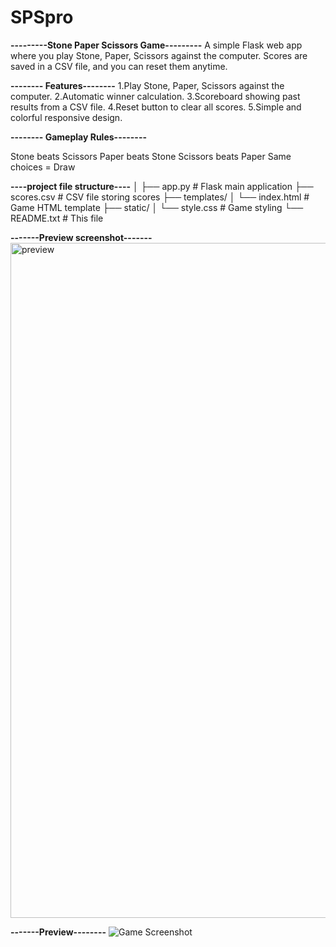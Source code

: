 # SPSpro

**---------Stone Paper Scissors Game---------** 
    A simple Flask web app where you play Stone, Paper, Scissors against the computer. Scores are saved in a CSV file, and you can reset them anytime.

   **-------- Features--------**
  1.Play Stone, Paper, Scissors against the computer.
  2.Automatic winner calculation.
  3.Scoreboard showing past results from a CSV file.
  4.Reset button to clear all scores.
  5.Simple and colorful responsive design.

   **-------- Gameplay Rules--------**

  Stone beats Scissors
  Paper beats Stone
  Scissors beats Paper
  Same choices = Draw

  **----project file structure----**
      │
      ├── app.py                # Flask main application
      ├── scores.csv            # CSV file storing scores
      ├── templates/
      │   └── index.html         # Game HTML template
      ├── static/
      │   └── style.css          # Game styling
      └── README.txt             # This file

  **-------Preview screenshot-------**
<img width="1920" height="1080" alt="preview" src="https://github.com/user-attachments/assets/de4ba597-7b4f-4fcc-89da-282a4ab5f938" />



**-------Preview--------**
![Game Screenshot](static/preview.png)
